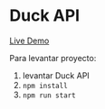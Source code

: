 # Duck API
[Live Demo](https://duck-api-ten.vercel.app)

Para levantar proyecto:
1. levantar Duck API
2. `npm install`
3. `npm run start`